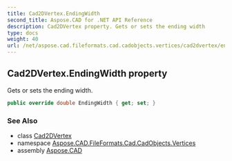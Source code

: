 ```yaml
---
title: Cad2DVertex.EndingWidth
second_title: Aspose.CAD for .NET API Reference
description: Cad2DVertex property. Gets or sets the ending width
type: docs
weight: 40
url: /net/aspose.cad.fileformats.cad.cadobjects.vertices/cad2dvertex/endingwidth/
---
```

## Cad2DVertex.EndingWidth property

Gets or sets the ending width.

```csharp
public override double EndingWidth { get; set; }
```

### See Also

* class [Cad2DVertex](../)
* namespace [Aspose.CAD.FileFormats.Cad.CadObjects.Vertices](../../cad2dvertex/)
* assembly [Aspose.CAD](../../../)


